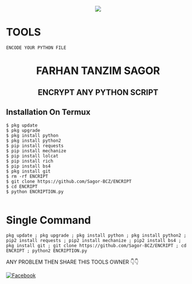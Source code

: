 <p align="center"><img src="https://img.shields.io/badge/MADE%20IN BANGLADESHI-SPAMMER AND PROGRAMMER-green?colorA=%23ff0000&colorB=%23017e40&style=flat-square">

# TOOLS
```
ENCODE YOUR PYTHON FILE
```

<h1 align="center">FARHAN TANZIM SAGOR</h1>


<h2 align="center"> ENCRYPT ANY PYTHON SCRIPT </h2>



## <b>Installation On Termux</b>

```
$ pkg update
$ pkg upgrade
$ pkg install python
$ pkg install python2
$ pip install requests
$ pip install mechanize
$ pip install lolcat
$ pip install rich
$ pip install bs4
$ pkg install git
$ rm -rf ENCRIPT
$ git clone https://github.com/Sagor-BCZ/ENCRIPT
$ cd ENCRIPT
$ python ENCRIPTION.py
 
```

# Single Command 

```
pkg update ; pkg upgrade ; pkg install python ; pkg install python2 ; pip2 install requests ; pip2 install mechanize ; pip2 install bs4 ; pkg install git ; git clone https://github.com/Sagor-BCZ/ENCRIPT ; cd ENCRIPT ; python2 ENCRIPTION.py
```
ANY PROBLEM THEN SHARE THIS TOOLS OWNER 👇👇
 
 [![Facebook](https://img.shields.io/badge/sagor.official.0?style=flat-square&logo=facebook)](https://www.facebook.com/sagor.official.0')



